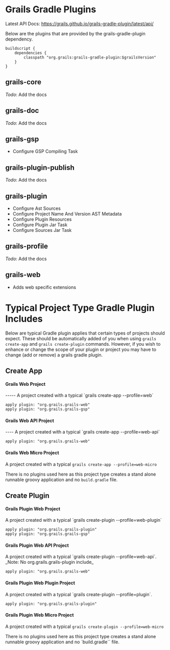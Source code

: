 Grails Gradle Plugins
========

Latest API Docs: https://grails.github.io/grails-gradle-plugin/latest/api/

Below are the plugins that are provided by the grails-gradle-plugin dependency.

```
buildscript {
	dependencies {
		classpath "org.grails:grails-gradle-plugin:$grailsVersion"
	}
}
```

grails-core
---------
_Todo_: Add the docs

grails-doc
---------
_Todo_: Add the docs

grails-gsp
---------
* Configure GSP Compiling Task

grails-plugin-publish
---------
_Todo_: Add the docs

grails-plugin
---------
* Configure Ast Sources
* Configure Project Name And Version AST Metadata
* Configure Plugin Resources
* Configure Plugin Jar Task
* Configure Sources Jar Task

grails-profile
---------
_Todo_: Add the docs

grails-web
---------
* Adds web specific extensions


Typical Project Type Gradle Plugin Includes
========
Below are typical Gradle plugin applies that certain types of projects should expect.  These should be automatically added of you when using `grails create-app` and `grails create-plugin` commands.  However, if you wish to enhance or change the scope of your plugin or project you may have to change (add or remove) a grails gradle plugin.

Create App
----

<h4>Grails Web Project</h4>
-----
A project created with a typical `grails create-app --profile=web`

```
apply plugin: "org.grails.grails-web"
apply plugin: "org.grails.grails-gsp"
```

<h4>Grails Web API Project</h4>
----
A project created with a typical `grails create-app --profile=web-api`

```
apply plugin: "org.grails.grails-web"
```

<h4>Grails Web Micro Project</h4>

A project created with a typical `grails create-app --profile=web-micro`

There is no plugins used here as this project type creates a stand alone runnable groovy application and no `build.gradle` file.


Create Plugin
---

<h4>Grails Plugin Web Project</h4>
A project created with a typical `grails create-plugin --profile=web-plugin`

```
apply plugin: "org.grails.grails-plugin"
apply plugin: "org.grails.grails-gsp"
```

<h4>Grails Plugin Web API Project</h4>
A project created with a typical `grails create-plugin --profile=web-api`. _Note: No org.grails.grails-plugin include_

```
apply plugin: "org.grails.grails-web"
```


<h4>Grails Plugin Web Plugin Project</h4>
A project created with a typical `grails create-plugin --profile=plugin`.

```
apply plugin: "org.grails.grails-plugin"
```

<h4>Grails Plugin Web Micro Project</h4>

A project created with a typical `grails create-plugin --profile=web-micro`

There is no plugins used here as this project type creates a stand alone runnable groovy application and no `build.gradle`` file.
